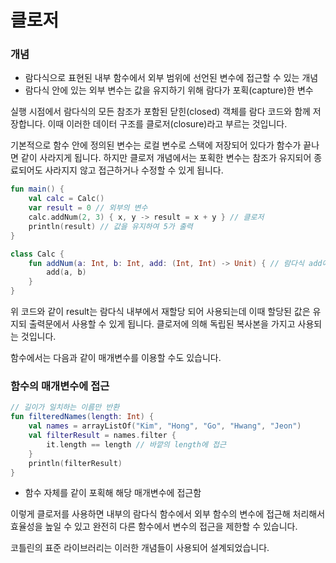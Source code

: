 # 클로저
### 개념
* 람다식으로 표현된 내부 함수에서 외부 범위에 선언된 변수에 접근할 수 있는 개념
* 람다식 안에 있는 외부 변수는 값을 유지하기 위해 람다가 포획(capture)한 변수

실행 시점에서 람다식의 모든 참조가 포함된 닫힌(closed) 객체를 람다 코드와 함께 저장합니다. 이때 이러한 데이터 구조를 클로저(closure)라고 부르는 것입니다.

기본적으로 함수 안에 정의된 변수는 로컬 변수로 스택에 저장되어 있다가 함수가 끝나면 같이 사라지게 됩니다. 하지만 클로저 개념에서는 포획한 변수는 참조가 유지되어 종료되어도 사라지지 않고 접근하거나 수정할 수 있게 됩니다.
```kotlin
fun main() {
    val calc = Calc()
    var result = 0 // 외부의 변수
    calc.addNum(2, 3) { x, y -> result = x + y } // 클로저
    println(result) // 값을 유지하여 5가 출력
}

class Calc {
    fun addNum(a: Int, b: Int, add: (Int, Int) -> Unit) { // 람다식 add에는 반환값이 없음
        add(a, b)
    }
}
```
위 코드와 같이 result는 람다식 내부에서 재할당 되어 사용되는데 이때 할당된 값은 유지되 출력문에서 사용할 수 있게 됩니다. 클로저에 의해 독립된 복사본을 가지고 사용되는 것입니다.

함수에서는 다음과 같이 매개변수를 이용할 수도 있습니다.
### 함수의 매개변수에 접근
```kotlin
// 길이가 일치하는 이름만 반환
fun filteredNames(length: Int) {
    val names = arrayListOf("Kim", "Hong", "Go", "Hwang", "Jeon")
    val filterResult = names.filter {
        it.length == length // 바깥의 length에 접근
    }
    println(filterResult)
}
```
* 함수 자체를 같이 포획해 해당 매개변수에 접근함

이렇게 클로저를 사용하면 내부의 람다식 함수에서 외부 함수의 변수에 접근해 처리해서 효율성을 높일 수 있고 완전히 다른 함수에서 변수의 접근을 제한할 수 있습니다.

코틀린의 표준 라이브러리는 이러한 개념들이 사용되어 설계되었습니다.